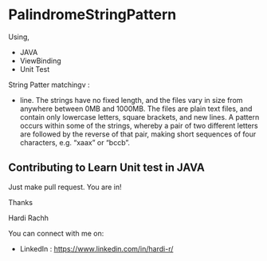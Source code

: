 # PalindromeStringPattern
Using,
  - JAVA
  - ViewBinding
  - Unit Test

String Patter matchingv :
  - line. The strings
    have no fixed length, and the files vary in size from anywhere between 0MB and 1000MB. The
    files are plain text files, and contain only lowercase letters, square brackets, and new lines.
    A pattern occurs within some of the strings, whereby a pair of two different letters are followed
    by the reverse of that pair, making short sequences of four characters, e.g. “xaax” or “bccb”.

## Contributing to Learn Unit test in JAVA

Just make pull request. You are in!

Thanks

Hardi Rachh

You can connect with me on:

- LinkedIn : https://www.linkedin.com/in/hardi-r/
